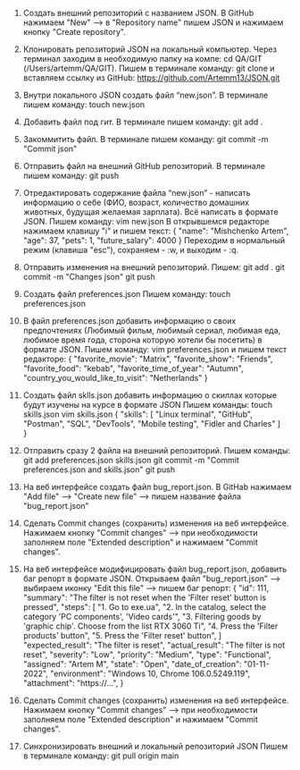 1. Создать внешний репозиторий c названием JSON.
В GitHub нажимаем "New" --> в "Repository name" пишем JSON и нажимаем кнопку "Create repository".

 2. Клонировать репозиторий JSON на локальный компьютер.
 Через терминал заходим в необходимую папку на компе: cd QA/GIT (/Users/artemm/QA/GIT). Пишем в терминале команду: git clone и вставляем ссылку из GitHub: https://github.com/Artemm13/JSON.git

 3. Внутри локального JSON создать файл “new.json”.
 В терминале пишем команду: touch new.json

 4. Добавить файл под гит.
 В терминале пишем команду: git add .

 5. Закоммитить файл.
 В терминале пишем команду: git commit -m "Commit json"

 6. Отправить файл на внешний GitHub репозиторий.
 В терминале пишем команду: git push

 7. Отредактировать содержание файла “new.json” - написать информацию о себе (ФИО, возраст, количество домашних животных, будущая желаемая зарплата). Всё написать в формате JSON.
 Пишем команду: vim new.json В открывшемся редакторе нажимаем клавишу "i" и пишем текст: 
{
  "name": "Mishchenko Artem",
  "age": 37,
  "pets": 1,
  "future_salary": 4000
}
Переходим в нормальный режим (клавиша "esc"), сохраняем - :w, и выходим - :q.


 8. Отправить изменения на внешний репозиторий.
 Пишем: git add . 
        git commit -m "Changes json" 
        git push

 9. Создать файл preferences.json
 Пишем команду: touch preferences.json

 10. В файл preferences.json добавить информацию о своих предпочтениях (Любимый фильм, любимый сериал, любимая еда, любимое время года, сторона которую хотели бы посетить) в формате JSON.
 Пишем команду: vim preferences.json и пишем текст редакторе:
{
  "favorite_movie": "Matrix",
  "favorite_show": "Friends",
  "favorite_food": "kebab",
  "favorite_time_of_year": "Autumn",
  "country_you_would_like_to_visit": "Netherlands"
}

 11. Создать файл sklls.json добавить информацию о скиллах которые будут изучены на курсе в формате JSON
 Пишем команды: touch skills.json
                vim skills.json
{
  "skills": [
    "Linux terminal",
    "GitHub",
    "Postman",
    "SQL",
    "DevTools",
    "Mobile testing",
    "Fidler and Charles"
 ]  
}

 13. Отправить сразу 2 файла на внешний репозиторий.
 Пишем команды: git add preferences.json skills.json
                git commit -m "Commit preferences.json and skills.json"
                git push

 14. На веб интерфейсе создать файл bug_report.json. 
 В GitHab нажимаем "Add file" --> "Create new file" --> пишем название файла "bug_report.json"

 15. Сделать Commit changes (сохранить) изменения на веб интерфейсе.
 Нажимаем кнопку "Commit changes" --> при необходимости заполняем поле "Extended description" и нажимаем "Commit changes".

 16. На веб интерфейсе модифицировать файл bug_report.json, добавить баг репорт в формате JSON.
 Открываем файл "bug_report.json" --> выбираем иконку "Edit this file" --> пишем баг репорт:
{
  "id": 111,
  "summary": "The filter is not reset when the 'Filter reset' button is pressed",
  "steps": [
    "1. Go to exe.ua",
    "2. In the catalog, select the category 'PC components', 'Video cards'",
    "3. Filtering goods by 'graphic chip'. Choose from the list RTX 3060 Ti",
    "4. Press the 'Filter products' button",
    "5. Press the 'Filter reset' button",
  ]
  "expected_result": "The filter is reset",
  "actual_result": "The filter is not reset",
  "severity": "Low",
  "priority": "Medium",
  "type": "Functional",
  "assigned": "Artem M",
  "state": "Open",
  "date_of_creation": "01-11-2022",
  "environment": "Windows 10, Chrome 106.0.5249.119",
  "attachment": "https://...",
}

 16. Сделать Commit changes (сохранить) изменения на веб интерфейсе.
 Нажимаем кнопку "Commit changes" --> при необходимости заполняем поле "Extended description" и нажимаем "Commit changes".

 17. Синхронизировать внешний и локальный репозиторий JSON
 Пишем в терминале команду: git pull origin main

